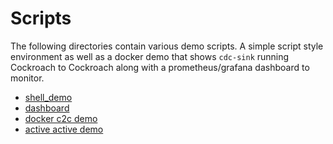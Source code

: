 # Scripts
The following directories contain various demo scripts.  A simple script style environment as well as a docker demo that shows `cdc-sink` running Cockroach to Cockroach along with a prometheus/grafana dashboard to monitor.

+ [shell_demo](./shell_demo/README.md)
+ [dashboard](./dashboard/README.md)
+ [docker c2c demo](./docker_c2c/README.md)
+ [active active demo](./active_active/README.md)

